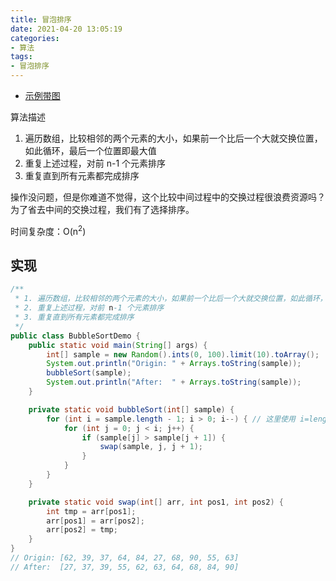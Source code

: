 ```yaml
---
title: 冒泡排序
date: 2021-04-20 13:05:19
categories:
- 算法
tags:
- 冒泡排序
---
```


* [示例带图](https://zhuanlan.zhihu.com/p/42586566)

算法描述

1. 遍历数组，比较相邻的两个元素的大小，如果前一个比后一个大就交换位置，如此循环，最后一个位置即最大值
2. 重复上述过程，对前 n-1 个元素排序
3. 重复直到所有元素都完成排序

操作没问题，但是你难道不觉得，这个比较中间过程中的交换过程很浪费资源吗？为了省去中间的交换过程，我们有了选择排序。

时间复杂度：O(n<sup>2</sup>)

## 实现

```java
/**
 * 1. 遍历数组，比较相邻的两个元素的大小，如果前一个比后一个大就交换位置，如此循环，最后一个位置即最大值
 * 2. 重复上述过程，对前 n-1 个元素排序
 * 3. 重复直到所有元素都完成排序
 */
public class BubbleSortDemo {
    public static void main(String[] args) {
        int[] sample = new Random().ints(0, 100).limit(10).toArray();
        System.out.println("Origin: " + Arrays.toString(sample));
        bubbleSort(sample);
        System.out.println("After:  " + Arrays.toString(sample));
    }

    private static void bubbleSort(int[] sample) {
        for (int i = sample.length - 1; i > 0; i--) { // 这里使用 i=length-1 的表达方式，第二层直接 j < i, 书写起来比较好看
            for (int j = 0; j < i; j++) {
                if (sample[j] > sample[j + 1]) {
                    swap(sample, j, j + 1);
                }
            }
        }
    }

    private static void swap(int[] arr, int pos1, int pos2) {
        int tmp = arr[pos1];
        arr[pos1] = arr[pos2];
        arr[pos2] = tmp;
    }
}
// Origin: [62, 39, 37, 64, 84, 27, 68, 90, 55, 63]
// After:  [27, 37, 39, 55, 62, 63, 64, 68, 84, 90]
```